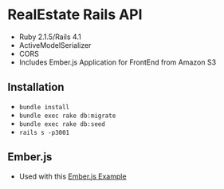 # RealEstate Rails API

* Ruby 2.1.5/Rails 4.1
* ActiveModelSerializer
* CORS
* Includes Ember.js Application for FrontEnd from Amazon S3

## Installation

* `bundle install`
* `bundle exec rake db:migrate`
* `bundle exec rake db:seed`
* `rails s -p3001`

## Ember.js

* Used with this [Ember.js Example](https://github.com/danejorgensen/realestate-ember-js)
